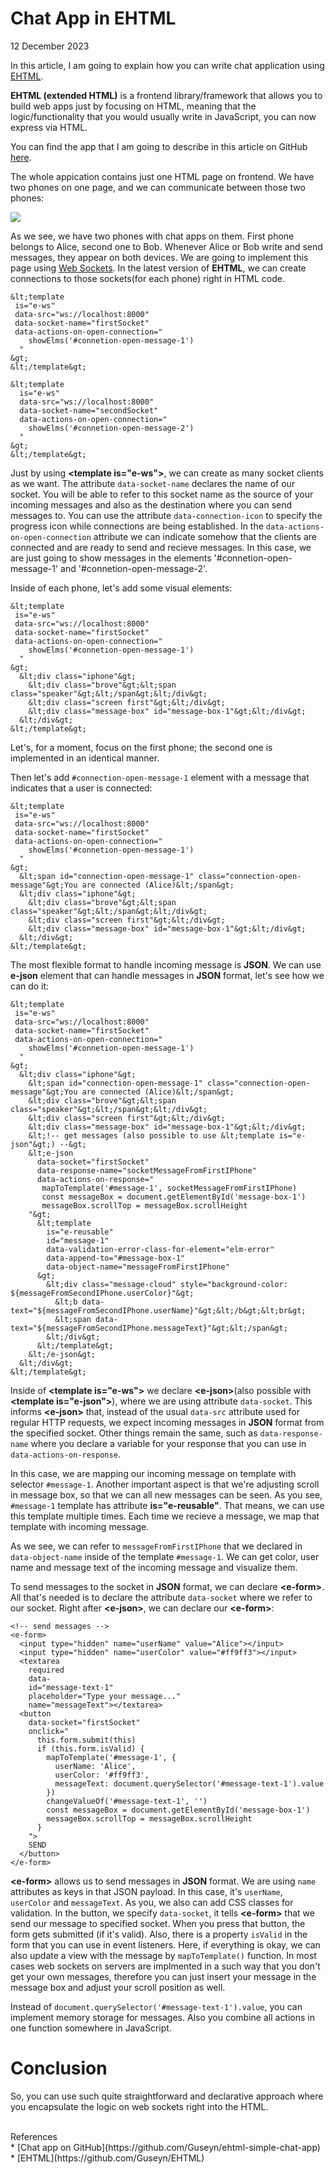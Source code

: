 # Chat App in EHTML
<div class="date">12 December 2023</div>

In this article, I am going to explain how you can write chat application using [EHTML](https://github.com/Guseyn/EHTML).

**EHTML (extended HTML)** is a frontend library/framework that allows you to build web apps just by focusing on HTML, meaning that the logic/functionality that you would usually write in JavaScript, you can now express via HTML.

You can find the app that I am going to describe in this article on GitHub [here](https://github.com/Guseyn/simple-chat-app).  

<!-- You can also watch the demo [here](http://www.youtube.com/watch?feature=player_embedded&v=lOf0NkNtWzI). -->

The whole appication contains just one HTML page on frontend. We have two phones on one page, and we can communicate between those two phones:

<img src="/image/chat-app.png?v=d6e643cb" />

As we see, we have two phones with chat apps on them. First phone belongs to Alice, second one to Bob. Whenever Alice or Bob write and send messages, they appear on both devices. We are going to implement this page using [Web Sockets](https://developer.mozilla.org/en-US/docs/Web/API/WebSocket). In the latest version of **EHTML**, we can create connections to those sockets(for each phone) right in HTML code.

```
&lt;template 
 is="e-ws" 
 data-src="ws://localhost:8000" 
 data-socket-name="firstSocket"
 data-actions-on-open-connection="
    showElms('#connetion-open-message-1')
  "
&gt;
&lt;/template&gt;

&lt;template
  is="e-ws" 
  data-src="ws://localhost:8000" 
  data-socket-name="secondSocket"
  data-actions-on-open-connection="
    showElms('#connetion-open-message-2')
  "
&gt;
&lt;/template&gt;
```

Just by using **&lt;template is="e-ws"&gt;**, we can create as many socket clients as we want. The attribute `data-socket-name` declares the name of our socket. You will be able to refer to this socket name as the source of your incoming messages and also as the destination where you can send messages to. You can use the attribute `data-connection-icon` to specify the progress icon while connections are being established. In the `data-actions-on-open-connection` attribute we can indicate somehow that the clients are connected and are ready to send and recieve messages. In this case, we are just going to show messages in the elements '#connetion-open-message-1' and '#connetion-open-message-2'.

Inside of each phone, let's add some visual elements:

```
&lt;template 
 is="e-ws" 
 data-src="ws://localhost:8000" 
 data-socket-name="firstSocket"
 data-actions-on-open-connection="
    showElms('#connetion-open-message-1')
  "
&gt;
  &lt;div class="iphone"&gt;
    &lt;div class="brove"&gt;&lt;span class="speaker"&gt;&lt;/span&gt;&lt;/div&gt;
    &lt;div class="screen first"&gt;&lt;/div&gt;
    &lt;div class="message-box" id="message-box-1"&gt;&lt;/div&gt; 
  &lt;/div&gt;
&lt;/template&gt;
```

Let's, for a moment, focus on the first phone; the second one is implemented in an identical manner.

Then let's add `#connection-open-message-1` element with a message that indicates that a user is connected:

```
&lt;template 
 is="e-ws" 
 data-src="ws://localhost:8000" 
 data-socket-name="firstSocket"
 data-actions-on-open-connection="
    showElms('#connetion-open-message-1')
  "
&gt;
  &lt;span id="connection-open-message-1" class="connection-open-message"&gt;You are connected (Alice)&lt;/span&gt;
  &lt;div class="iphone"&gt;
    &lt;div class="brove"&gt;&lt;span class="speaker"&gt;&lt;/span&gt;&lt;/div&gt;
    &lt;div class="screen first"&gt;&lt;/div&gt;
    &lt;div class="message-box" id="message-box-1"&gt;&lt;/div&gt; 
  &lt;/div&gt;
&lt;/template&gt;
```

The most flexible format to handle incoming message is **JSON**. We can use **e-json** element that can handle messages in **JSON** format, let's see how we can do it:

```
&lt;template 
 is="e-ws" 
 data-src="ws://localhost:8000" 
 data-socket-name="firstSocket"
 data-actions-on-open-connection="
    showElms('#connetion-open-message-1')
  "
&gt;
  &lt;div class="iphone"&gt;
    &lt;span id="connection-open-message-1" class="connection-open-message"&gt;You are connected (Alice)&lt;/span&gt;
    &lt;div class="brove"&gt;&lt;span class="speaker"&gt;&lt;/span&gt;&lt;/div&gt;
    &lt;div class="screen first"&gt;&lt;/div&gt;
    &lt;div class="message-box" id="message-box-1"&gt;&lt;/div&gt; 
    &lt;!-- get messages (also possible to use &lt;template is="e-json"&gt;) --&gt;
    &lt;e-json
      data-socket="firstSocket"
      data-response-name="socketMessageFromFirstIPhone"
      data-actions-on-response="
       mapToTemplate('#message-1', socketMessageFromFirstIPhone)
       const messageBox = document.getElementById('message-box-1')
       messageBox.scrollTop = messageBox.scrollHeight
    "&gt;
      &lt;template
        is="e-reusable"
        id="message-1"
        data-validation-error-class-for-element="elm-error"
        data-append-to="#message-box-1"
        data-object-name="messageFromFirstIPhone"
      &gt;
        &lt;div class="message-cloud" style="background-color: ${messageFromSecondIPhone.userColor}"&gt;
          &lt;b data-text="${messageFromSecondIPhone.userName}"&gt;&lt;/b&gt;&lt;br&gt;
          &lt;span data-text="${messageFromSecondIPhone.messageText}"&gt;&lt;/span&gt;
        &lt;/div&gt;
      &lt;/template&gt;
    &lt;/e-json&gt;
  &lt;/div&gt;
&lt;/template&gt;
```

Inside of **&lt;template is="e-ws"&gt;** we declare **&lt;e-json&gt;**(also possible with **&lt;template is="e-json"&gt;**), where we are using attribute `data-socket`. This informs **&lt;e-json&gt;** that, instead of the usual `data-src` attribute used for regular HTTP requests, we expect incoming messages in **JSON** format from the specified socket. Other things remain the same, such as `data-response-name` where you declare a variable for your response that you can use in `data-actions-on-response`.

In this case, we are mapping our incoming message on template with selector `#message-1`. Another important aspect is that we're adjusting scroll in message box, so that we can all new messages can be seen. As you see, `#message-1` template has attribute **is="e-reusable"**. That means, we can use this template multiple times. Each time we recieve a message, we map that template with incoming message.

As we see, we can refer to `messageFromFirstIPhone` that we declared in `data-object-name` inside of the template `#message-1`. We can get color, user name and message text of the incoming message and visualize them.

To send messages to the socket in **JSON** format, we can declare **&lt;e-form&gt;**. All that's needed is to declare the attribute `data-socket` where we refer to our socket. Right after **&lt;e-json&gt;**, we can declare our **&lt;e-form&gt;**:

```
<!-- send messages -->
<e-form>
  <input type="hidden" name="userName" value="Alice"></input>
  <input type="hidden" name="userColor" value="#ff9ff3"></input>
  <textarea
    required
    data-
    id="message-text-1"
    placeholder="Type your message..."
    name="messageText"></textarea>
  <button
    data-socket="firstSocket"
    onclick="
      this.form.submit(this)
      if (this.form.isValid) {
        mapToTemplate('#message-1', {
          userName: 'Alice',
          userColor: '#ff9ff3',
          messageText: document.querySelector('#message-text-1').value
        })
        changeValueOf('#message-text-1', '')
        const messageBox = document.getElementById('message-box-1')
        messageBox.scrollTop = messageBox.scrollHeight
      }
    ">
    SEND
  </button>
</e-form>
```

**&lt;e-form&gt;** allows us to send messages in **JSON** format. We are using `name` attributes as keys in that JSON payload. In this case, it's `userName`, `userColor` and `messageText`. As you, we also can add CSS classes for validation. In the button, we specify `data-socket`, it tells **&lt;e-form&gt;** that we send our message to specified socket. When you press that button, the form gets submitted (if it's valid). Also, there is a property `isValid` in the form that you can use in event listeners. Here, if everything is okay, we can also update a view with the message by `mapToTemplate()` function. In most cases web sockets on servers are implmented in a such way that you don't get your own messages, therefore you can just insert your message in the message box and adjust your scroll position as well.

Instead of `document.querySelector('#message-text-1').value`, you can implement memory storage for messages. Also you combine all actions in one function somewhere in JavaScript.
<br>

# Conclusion

So, you can use such quite straightforward and declarative approach where you encapsulate the logic on web sockets right into the HTML.

<br>

<!-- [Reddit Comments](https://www.reddit.com/user/gyen/comments/11lbupc/blog_app_in_ehtml/) / [HN Comments](https://news.ycombinator.com/newest) / [Medium Comments](https://medium.com/@guseynism/blog-app-in-ehtml-93a0aacaed1d) -->

<div class="refs">References</div>
* [Chat app on GitHub](https://github.com/Guseyn/ehtml-simple-chat-app)
* [EHTML](https://github.com/Guseyn/EHTML)
